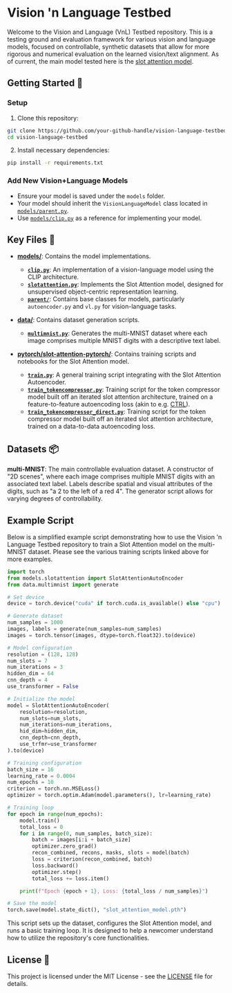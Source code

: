 # Vision 'n Language Testbed

Welcome to the Vision and Language (VnL) Testbed repository. This is a testing ground and evaluation framework for various vision and language models, focused on controllable, synthetic datasets that allow for more rigorous and numerical evaluation on the learned vision/text alignment. As of current, the main model tested here is the [slot attention model](https://arxiv.org/abs/2006.15055).

## Getting Started 🚀

### Setup
1. Clone this repository:
```bash
git clone https://github.com/your-github-handle/vision-language-testbed
cd vision-language-testbed
```

2. Install necessary dependencies:
```bash
pip install -r requirements.txt
```

### Add New Vision+Language Models

* Ensure your model is saved under the `models` folder.
* Your model should inherit the `VisionLanguageModel` class located in [`models/parent.py`](models/parent/).
* Use [`models/clip.py`](models/clip.py) as a reference for implementing your model.

## Key Files 📂

- **[models/](models/)**: Contains the model implementations.
  - **[`clip.py`](models/clip.py)**: An implementation of a vision-language model using the CLIP architecture.
  - **[`slotattention.py`](models/slotattention.py)**: Implements the Slot Attention model, designed for unsupervised object-centric representation learning.
  - **[`parent/`](models/parent/)**: Contains base classes for models, particularly `autoencoder.py` and `vl.py` for vision-language tasks.

- **[data/](data/)**: Contains dataset generation scripts.
  - **[`multimnist.py`](data/multimnist.py)**: Generates the multi-MNIST dataset where each image comprises multiple MNIST digits with a descriptive text label.

- **[pytorch/slot-attention-pytorch/](pytorch/slot-attention-pytorch/)**: Contains training scripts and notebooks for the Slot Attention model.
  - **[`train.py`](pytorch/slot-attention-pytorch/train.py)**: A general training script integrating with the Slot Attention Autoencoder.
  - **[`train_tokencompressor.py`](pytorch/slot-attention-pytorch/train_tokencompressor.py)**: Training script for the token compressor model built off an iterated slot attention architecture, trained on a feature-to-feature autoencoding loss (akin to e.g. [CTRL](https://www.mdpi.com/1099-4300/24/4/456)).
  - **[`train_tokencompressor_direct.py`](pytorch/slot-attention-pytorch/train_tokencompressor_direct.py)**: Training script for the token compressor model built off an iterated slot attention architecture, trained on a data-to-data autoencoding loss.
  

## Datasets 📦

**multi-MNIST**:
The main controllable evaluation dataset. A constructor of "2D scenes", where each image comprises multiple MNIST digits with an associated text label. Labels describe spatial and visual attributes of the digits, such as "a 2 to the left of a red 4". The generator script allows for varying degrees of controllability.

## Example Script

Below is a simplified example script demonstrating how to use the Vision 'n Language Testbed repository to train a Slot Attention model on the multi-MNIST dataset. Please see the various training scripts linked above for more examples.

```python
import torch
from models.slotattention import SlotAttentionAutoEncoder
from data.multimnist import generate

# Set device
device = torch.device("cuda" if torch.cuda.is_available() else "cpu")

# Generate dataset
num_samples = 1000
images, labels = generate(num_samples=num_samples)
images = torch.tensor(images, dtype=torch.float32).to(device)

# Model configuration
resolution = (128, 128)
num_slots = 7
num_iterations = 3
hidden_dim = 64
cnn_depth = 4
use_transformer = False

# Initialize the model
model = SlotAttentionAutoEncoder(
    resolution=resolution,
    num_slots=num_slots,
    num_iterations=num_iterations,
    hid_dim=hidden_dim,
    cnn_depth=cnn_depth,
    use_trfmr=use_transformer
).to(device)

# Training configuration
batch_size = 16
learning_rate = 0.0004
num_epochs = 10
criterion = torch.nn.MSELoss()
optimizer = torch.optim.Adam(model.parameters(), lr=learning_rate)

# Training loop
for epoch in range(num_epochs):
    model.train()
    total_loss = 0
    for i in range(0, num_samples, batch_size):
        batch = images[i:i + batch_size]
        optimizer.zero_grad()
        recon_combined, recons, masks, slots = model(batch)
        loss = criterion(recon_combined, batch)
        loss.backward()
        optimizer.step()
        total_loss += loss.item()

    print(f"Epoch {epoch + 1}, Loss: {total_loss / num_samples}")

# Save the model
torch.save(model.state_dict(), "slot_attention_model.pth")
```

This script sets up the dataset, configures the Slot Attention model, and runs a basic training loop. It is designed to help a newcomer understand how to utilize the repository's core functionalities.


## License 📄
This project is licensed under the MIT License - see the [LICENSE](LICENSE) file for details.